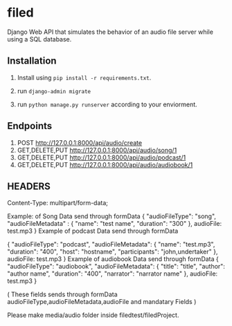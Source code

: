 # filed

Django Web API that simulates the behavior of an audio file server while using a  SQL database.



Installation
------------

1. Install using ``pip install -r requirements.txt``.

2. run ``django-admin migrate``
3. run ``python manage.py runserver`` according to your enviorment. 

Endpoints
---------
1. POST http://127.0.0.1:8000/api/audio/create
2. GET,DELETE,PUT http://127.0.0.1:8000/api/audio/song/1
3. GET,DELETE,PUT http://127.0.0.1:8000/api/audio/podcast/1
4. GET,DELETE,PUT http://127.0.0.1:8000/api/audio/audiobook/1

HEADERS
--------
Content-Type: multipart/form-data; 

Example: of Song Data send through formData 
 {
	"audioFileType": "song",
	"audioFileMetadata" : {
		"name": "test name",
		"duration": "300"
	},
	audioFile: test.mp3
}
Example of podcast Data send through formData

{
    "audioFileType": "podcast",
    "audioFileMetadata": {
	  "name": "test.mp3",
    "duration": "400",
      "host": "hostname",
      "participants": "john,undertaker"
    },
    audioFile: test.mp3
}
Example of audiobook Data send through formData
{
    "audioFileType": "audiobook",
    "audioFileMetadata": {
	  "title": "title",
    "author": "author name",
	  "duration": "400",
    "narrator": "narrator name"
	  },
    audioFile: test.mp3
}

( These fields sends through formData audioFileType,audioFileMetadata,audioFile and mandatary Fields )

Please make media/audio folder inside filedtest/filedProject.
